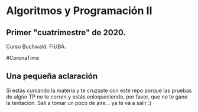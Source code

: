 # Algoritmos y Programación II
## Primer "cuatrimestre" de 2020.

Curso Buchwald. FIUBA.

#CoronaTime

## Una pequeña aclaración

Si estás cursando la materia y te cruzaste con este repo porque las pruebas de algún TP no te corren y estás enloqueciendo, por favor, que no te gane la tentación. Salí a tomar un poco de aire... ya te va a salir :)

